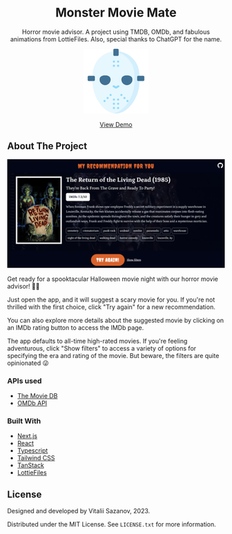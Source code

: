 <h1 align="center">Monster Movie Mate</h1>
  <p align="center">
    Horror movie advisor. A project using TMDB, OMDb, and fabulous animations from LottieFiles. Also, special thanks to ChatGPT for the name.
  </p>
  <p align="center">
    <a href="https://monster-movie-mate.vercel.app/"><img src="logo.png" width="150" height="150"></a>
  </p>
  <p align="center">
    <a href="https://monster-movie-mate.vercel.app/">View Demo</a>
  </p>
</div>

<!-- ABOUT THE PROJECT -->

## About The Project

![](public/og.png)

Get ready for a spooktacular Halloween movie night with our horror movie advisor! 🧟‍♂️

Just open the app, and it will suggest a scary movie for you. If you're not thrilled with the first choice, click "Try again" for a new recommendation.

You can also explore more details about the suggested movie by clicking on an IMDb rating button to access the IMDb page.

The app defaults to all-time high-rated movies. If you're feeling adventurous, click "Show filters" to access a variety of options for specifying the era and rating of the movie. But beware, the filters are quite opinionated 😜

### APIs used

-   [The Movie DB](https://www.themoviedb.org/)
-   [OMDb API](https://www.omdbapi.com/)

### Built With

-   [Next.js](https://nextjs.org/)
-   [React](https://react.dev/)
-   [Typescript](https://www.typescriptlang.org/)
-   [Tailwind CSS](https://tailwindcss.com/)
-   [TanStack](https://tanstack.com/)
-   [LottieFiles](https://lottiefiles.com/)

<!-- LICENSE -->

## License

Designed and developed by Vitalii Sazanov, 2023.

Distributed under the MIT License. See `LICENSE.txt` for more information.
